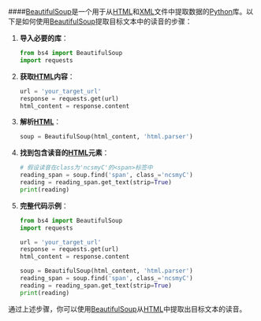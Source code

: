 ####[BeautifulSoup](https://zh.wikipedia.org/wiki/BeautifulSoup)是一个用于从[HTML](https://zh.wikipedia.org/wiki/HTML)和[XML](https://zh.wikipedia.org/wiki/XML)文件中提取数据的[Python](https://zh.wikipedia.org/wiki/Python)库。以下是如何使用[BeautifulSoup](https://zh.wikipedia.org/wiki/BeautifulSoup)提取目标文本中的读音的步骤：

1. **导入必要的库**：
    ```python
    from bs4 import BeautifulSoup
    import requests
    ```

2. **获取[HTML](https://zh.wikipedia.org/wiki/HTML)内容**：
    ```python
    url = 'your_target_url'
    response = requests.get(url)
    html_content = response.content
    ```

3. **解析[HTML](https://zh.wikipedia.org/wiki/HTML)**：
    ```python
    soup = BeautifulSoup(html_content, 'html.parser')
    ```

4. **找到包含读音的[HTML](https://zh.wikipedia.org/wiki/HTML)元素**：
    ```python
    # 假设读音在class为'ncsmyC'的<span>标签中
    reading_span = soup.find('span', class_='ncsmyC')
    reading = reading_span.get_text(strip=True)
    print(reading)
    ```

5. **完整代码示例**：
    ```python
    from bs4 import BeautifulSoup
    import requests

    url = 'your_target_url'
    response = requests.get(url)
    html_content = response.content

    soup = BeautifulSoup(html_content, 'html.parser')
    reading_span = soup.find('span', class_='ncsmyC')
    reading = reading_span.get_text(strip=True)
    print(reading)
    ```

通过上述步骤，你可以使用[BeautifulSoup](https://zh.wikipedia.org/wiki/BeautifulSoup)从[HTML](https://zh.wikipedia.org/wiki/HTML)中提取出目标文本的读音。